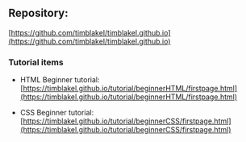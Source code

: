 ## Repository:  
[https://github.com/timblakel/timblakel.github.io](https://github.com/timblakel/timblakel.github.io)

### Tutorial items
- HTML Beginner tutorial:  
[https://timblakel.github.io/tutorial/beginnerHTML/firstpage.html](https://timblakel.github.io/tutorial/beginnerHTML/firstpage.html)  
  
- CSS Beginner tutorial:
[https://timblakel.github.io/tutorial/beginnerCSS/firstpage.html](https://timblakel.github.io/tutorial/beginnerCSS/firstpage.html)  

